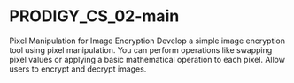 # PRODIGY_CS_02-main
Pixel Manipulation for Image Encryption Develop a simple image encryption tool using pixel manipulation.  You can perform operations like swapping pixel values or  applying a basic mathematical operation to each pixel.  Allow users to encrypt and decrypt images.  
